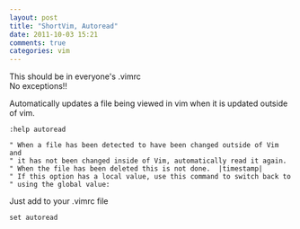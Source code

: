 ```yaml
---
layout: post
title: "ShortVim, Autoread"
date: 2011-10-03 15:21
comments: true
categories: vim
---
```


This should be in everyone's .vimrc  
No exceptions!!  

Automatically updates a file being viewed in vim when it is updated outside of vim.  

``` vim Autoread Documentation
:help autoread

" When a file has been detected to have been changed outside of Vim and
" it has not been changed inside of Vim, automatically read it again.
" When the file has been deleted this is not done.  |timestamp|
" If this option has a local value, use this command to switch back to
" using the global value:
```
Just add to your .vimrc file

``` vim autoread bashrc
set autoread
```
